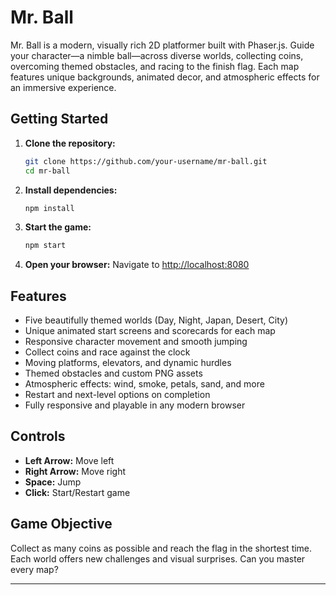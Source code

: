 # Mr. Ball

Mr. Ball is a modern, visually rich 2D platformer built with Phaser.js. Guide your character—a nimble ball—across diverse worlds, collecting coins, overcoming themed obstacles, and racing to the finish flag. Each map features unique backgrounds, animated decor, and atmospheric effects for an immersive experience.

## Getting Started

1. **Clone the repository:**
   ```bash
   git clone https://github.com/your-username/mr-ball.git
   cd mr-ball
   ```
2. **Install dependencies:**
   ```bash
   npm install
   ```
3. **Start the game:**
   ```bash
   npm start
   ```
4. **Open your browser:**
   Navigate to [http://localhost:8080](http://localhost:8080)

## Features

- Five beautifully themed worlds (Day, Night, Japan, Desert, City)
- Unique animated start screens and scorecards for each map
- Responsive character movement and smooth jumping
- Collect coins and race against the clock
- Moving platforms, elevators, and dynamic hurdles
- Themed obstacles and custom PNG assets
- Atmospheric effects: wind, smoke, petals, sand, and more
- Restart and next-level options on completion
- Fully responsive and playable in any modern browser

## Controls

- **Left Arrow:** Move left
- **Right Arrow:** Move right
- **Space:** Jump
- **Click:** Start/Restart game

## Game Objective

Collect as many coins as possible and reach the flag in the shortest time. Each world offers new challenges and visual surprises. Can you master every map?

---
